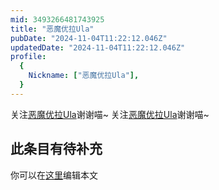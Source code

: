 ```yaml
---
mid: 3493266481743925
title: "恶魔优拉Ula"
pubDate: "2024-11-04T11:22:12.046Z"
updatedDate: "2024-11-04T11:22:12.046Z"
profile:
  {
    Nickname: ["恶魔优拉Ula"],
  }
---
```


关注[恶魔优拉Ula](https://space.bilibili.com/3493266481743925)谢谢喵~ 关注[恶魔优拉Ula](https://space.bilibili.com/3493266481743925)谢谢喵~

## 此条目有待补充
你可以在[这里](https://github.com/Yuhanawa/VTuber.ICU/edit/master/src/content/v/恶魔优拉Ula/index.md)编辑本文
